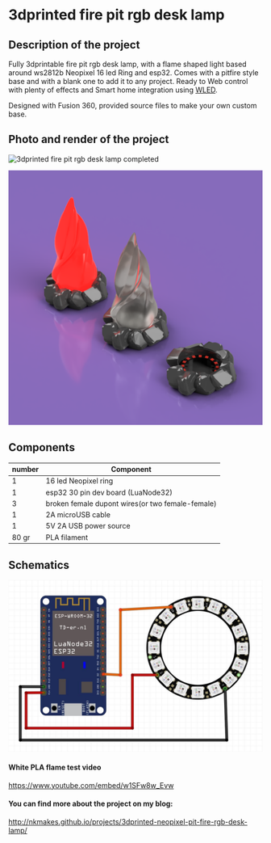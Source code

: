 # 3dprinted fire pit rgb desk lamp

## Description of the project

Fully 3dprintable fire pit rgb desk lamp, with a flame shaped light based around ws2812b Neopixel 16 led Ring and esp32. Comes with a pitfire style base and with a blank one to add it to any project. Ready to Web control with plenty of effects and Smart home integration using [WLED](https://github.com/Aircoookie/WLED).

Designed with Fusion 360, provided source files to make your own custom base.

## Photo and render of the project

![3dprinted fire pit rgb desk lamp completed](https://github.com/nkmakes/3dprinted-neopixel-pitfire/blob/master/img/flames_principal.jpg)



![3dprinted fire pit rgb desk lamp render](https://github.com/nkmakes/3dprinted-neopixel-pitfire/blob/master/img/pitfire_render.PNG)

## Components

| number | Component                                        |
| ------ | ------------------------------------------------ |
| 1      | 16 led Neopixel ring                             |
| 1      | esp32 30 pin dev board (LuaNode32)               |
| 3      | broken female dupont wires(or two female-female) |
| 1      | 2A microUSB cable                                |
| 1      | 5V 2A USB power source                           |
| 80 gr  | PLA filament                                     |

## Schematics

![Neopixel pitfire desk lamp LED ring cables](https://github.com/nkmakes/3dprinted-neopixel-pitfire/blob/master/img/pitfire_schematic.JPG)



#### White PLA flame test video
https://www.youtube.com/embed/w1SFw8w_Evw

#### You can find more about the project on my blog:
http://nkmakes.github.io/projects/3dprinted-neopixel-pit-fire-rgb-desk-lamp/




